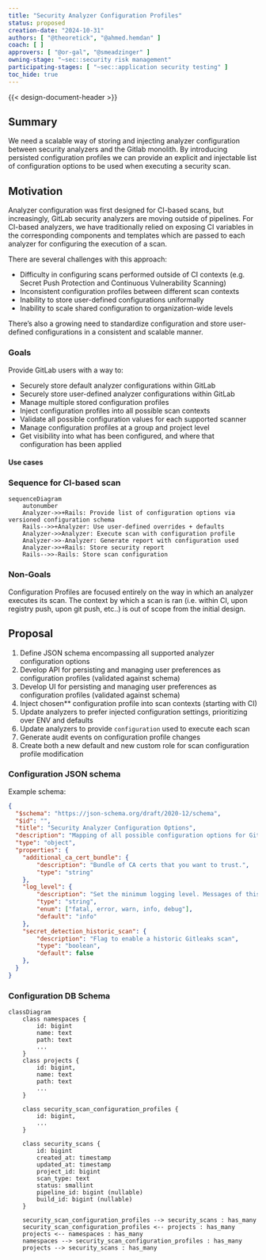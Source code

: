 ```yaml
---
title: "Security Analyzer Configuration Profiles"
status: proposed
creation-date: "2024-10-31"
authors: [ "@theoretick", "@ahmed.hemdan" ]
coach: [ ]
approvers: [ "@or-gal", "@smeadzinger" ]
owning-stage: "~sec::security risk management"
participating-stages: [ "~sec::application security testing" ]
toc_hide: true
---
```


{{< design-document-header >}}

## Summary

We need a scalable way of storing and injecting analyzer configuration between security analyzers
and the Gitlab monolith. By introducing persisted configuration profiles we can provide an explicit and injectable
list of configuration options to be used when executing a security scan.

## Motivation

Analyzer configuration was first designed for CI-based scans, but increasingly, GitLab security
analyzers are moving outside of pipelines. For CI-based analyzers, we have traditionally relied on exposing
CI variables in the corresponding components and templates which are passed to each analyzer for configuring
the execution of a scan.

There are several challenges with this approach:

- Difficulty in configuring scans performed outside of CI contexts (e.g. Secret Push Protection and Continuous Vulnerability Scanning)
- Inconsistent configuration profiles between different scan contexts
- Inability to store user-defined configurations uniformally
- Inability to scale shared configuration to organization-wide levels

There’s also a growing need to standardize configuration and store user-defined configurations in a consistent and scalable manner.

### Goals

Provide GitLab users with a way to:

- Securely store default analyzer configurations within GitLab
- Securely store user-defined analyzer configurations within GitLab
- Manage multiple stored configuration profiles
- Inject configuration profiles into all possible scan contexts
- Validate all possible configuration values for each supported scanner
- Manage configuration profiles at a group and project level
- Get visibility into what has been configured, and where that configuration has been applied

#### Use cases

### Sequence for CI-based scan

```mermaid
sequenceDiagram
    autonumber
    Analyzer->>+Rails: Provide list of configuration options via versioned configuration schema
    Rails-->>+Analyzer: Use user-defined overrides + defaults
    Analyzer->>Analyzer: Execute scan with configuration profile
    Analyzer->>-Analyzer: Generate report with configuration used
    Analyzer->>+Rails: Store security report
    Rails-->>-Rails: Store scan configuration
```

### Non-Goals

Configuration Profiles are focused entirely on the way in which an analyzer executes its scan. The context by which
a scan is ran (i.e. within CI, upon registry push, upon git push, etc..) is out of scope from the initial design.

## Proposal

1. Define JSON schema encompassing all supported analyzer configuration options
1. Develop API for persisting and managing user preferences as configuration profiles (validated against schema)
1. Develop UI for persisting and managing user preferences as configuration profiles (validated against schema)
1. Inject chosen** configuration profile into scan contexts (starting with CI)
1. Update analyzers to prefer injected configuration settings, prioritizing over ENV and defaults
1. Update analyzers to provide `configuration` used to execute each scan
1. Generate audit events on configuration profile changes
1. Create both a new default and new custom role for scan configuration profile modification

### Configuration JSON schema

Example schema:

```json
{
  "$schema": "https://json-schema.org/draft/2020-12/schema",
  "$id": "",
  "title": "Security Analyzer Configuration Options",
  "description": "Mapping of all possible configuration options for Gitlab security analyzers",
  "type": "object",
  "properties": {
    "additional_ca_cert_bundle": {
        "description": "Bundle of CA certs that you want to trust.",
        "type": "string"
    },
    "log_level": {
        "description": "Set the minimum logging level. Messages of this logging level or higher are output. From highest to lowest severity, the logging levels are: fatal, error, warn, info, debug",
        "type": "string",
        "enum": ["fatal, error, warn, info, debug"],
        "default": "info"
    },
    "secret_detection_historic_scan": {
        "description": "Flag to enable a historic Gitleaks scan",
        "type": "boolean",
        "default": false
    },
  }
}
```

### Configuration DB Schema

```mermaid
classDiagram
    class namespaces {
        id: bigint
        name: text
        path: text
        ...
    }
    class projects {
        id: bigint,
        name: text
        path: text
        ...
    }

    class security_scan_configuration_profiles {
        id: bigint,
        ...
    }

    class security_scans {
        id: bigint
        created_at: timestamp
        updated_at: timestamp
        project_id: bigint
        scan_type: text
        status: smallint
        pipeline_id: bigint (nullable)
        build_id: bigint (nullable)
    }

    security_scan_configuration_profiles --> security_scans : has_many
    security_scan_configuration_profiles <-- projects : has_many
    projects <-- namespaces : has_many
    namespaces --> security_scan_configuration_profiles : has_many
    projects --> security_scans : has_many
```
